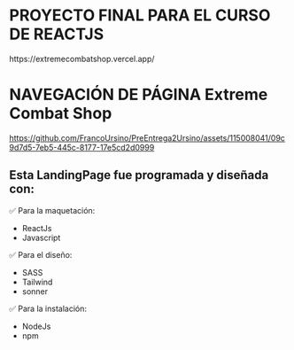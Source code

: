 <h1>PROYECTO FINAL PARA EL CURSO DE REACTJS</h1>
https://extremecombatshop.vercel.app/

# NAVEGACIÓN DE PÁGINA Extreme Combat Shop

https://github.com/FrancoUrsino/PreEntrega2Ursino/assets/115008041/09c9d7d5-7eb5-445c-8177-17e5cd2d0999

<h2>Esta LandingPage fue programada y diseñada con:</h2>

✅ Para la maquetación:
- ReactJs
- Javascript

✅ Para el diseño:
- SASS
- Tailwind
- sonner

✅ Para la instalación:
- NodeJs
- npm
